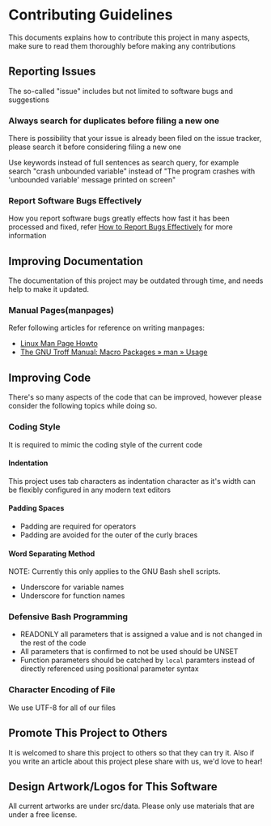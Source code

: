 # Contributing Guidelines
This documents explains how to contribute this project in many aspects, make sure to read them thoroughly before making any contributions

## Reporting Issues
The so-called "issue" includes but not limited to software bugs and suggestions

### Always search for duplicates before filing a new one
There is possibility that your issue is already been filed on the issue tracker, please search it before considering filing a new one

Use keywords instead of full sentences as search query, for example search "crash unbounded variable" instead of "The program crashes with 'unbounded variable' message printed on screen"

### Report Software Bugs Effectively
How you report software bugs greatly effects how fast it has been processed and fixed, refer [How to Report Bugs Effectively](http://www.chiark.greenend.org.uk/~sgtatham/bugs.html) for more information

## Improving Documentation
The documentation of this project may be outdated through time, and needs help to make it updated.

### Manual Pages(manpages)
Refer following articles for reference on writing manpages:

* [Linux Man Page Howto](http://www.schweikhardt.net/man_page_howto.html)
* [The GNU Troff Manual: Macro Packages » man » Usage](https://www.gnu.org/software/groff/manual/html_node/Man-usage.html#Man-usage)

## Improving Code
There's so many aspects of the code that can be improved, however please consider the following topics while doing so.

### Coding Style
It is required to mimic the coding style of the current code

#### Indentation
This project uses tab characters as indentation character as it's width can be flexibly configured in any modern text editors

#### Padding Spaces
* Padding are required for operators
* Padding are avoided for the outer of the curly braces

#### Word Separating Method
NOTE: Currently this only applies to the GNU Bash shell scripts.

* Underscore for variable names
* Underscore for function names

### Defensive Bash Programming
* READONLY all parameters that is assigned a value and is not changed in the rest of the code
* All parameters that is confirmed to not be used should be UNSET
* Function parameters should be catched by `local` paramters instead of directly referenced using positional parameter syntax

### Character Encoding of File
We use UTF-8 for all of our files

## Promote This Project to Others
It is welcomed to share this project to others so that they can try it.  Also if you write an article about this project plese share with us, we'd love to hear!

## Design Artwork/Logos for This Software
All current artworks are under src/data.  Please only use materials that are under a free license.
